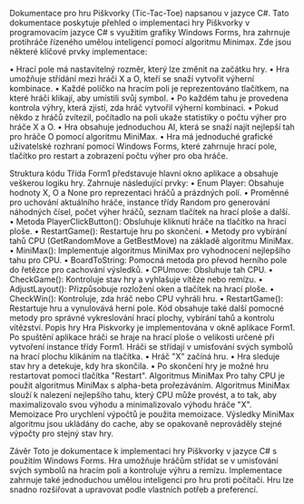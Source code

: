 Dokumentace pro hru Piškvorky (Tic-Tac-Toe) napsanou v jazyce C#.
Tato dokumentace poskytuje přehled o implementaci hry Piškvorky v programovacím jazyce C# s využitím grafiky Windows Forms, hra zahrnuje protihráče řízeného umělou inteligencí pomocí algoritmu Minimax. Zde jsou některé klíčové prvky implementace:

•	Hrací pole má nastavitelný rozměr, který lze změnit na začátku hry.
•	Hra umožňuje střídání mezi hráči X a O, kteří se snaží vytvořit výherní kombinace.
•	Každé políčko na hracím poli je reprezentováno tlačítkem, na které hráči klikají, aby umístili svůj symbol.
•	Po každém tahu je provedena kontrola výhry, která zjistí, zda hráč vytvořil výherní kombinaci.
•	Pokud někdo z hráčů zvítezil, počítadlo na poli ukaže statistiky o počtu výher pro hráče X a O.
•	Hra obsahuje jednoduchou AI, která se snaží najít nejlepší tah pro hráče O pomocí algoritmu MiniMax.
•	Hra má jednoduché grafické uživatelské rozhraní pomocí Windows Forms, které zahrnuje hrací pole, tlačítko pro restart a zobrazení počtu výher pro oba hráče.

Struktura kódu
Třída Form1 představuje hlavní okno aplikace a obsahuje veškerou logiku hry. Zahrnuje následující prvky:
•	Enum Player: Obsahuje hodnoty X, O a None pro reprezentaci hráčů a prázdných polí.
•	Proměnné pro uchování aktuálního hráče, instance třídy Random pro generování náhodných čísel, počet výher hráčů, seznam tlačítek na hrací ploše a další.
•	Metoda PlayerClickButton(): Obsluhuje kliknutí hráče na tlačítko na hrací ploše.
•	RestartGame(): Restartuje hru po skončení.
•	Metody pro vybírání tahů CPU (GetRandomMove a GetBestMove) na základě algoritmu MiniMax.
•	MiniMax(): Implementuje algoritmus MiniMax pro vyhodnocení nejlepšího tahu pro CPU.
•	BoardToString: Pomocná metoda pro převod herního pole do řetězce pro cachování výsledků.
•	CPUmove: Obsluhuje tah CPU.
•	CheckGame(): Kontroluje stav hry a vyhlašuje vítěze nebo remízu.
•	AdjustLayout(): Přizpůsobuje rozložení oken a tlačítek na hrací ploše.
•	CheckWin(): Kontroluje, zda hráč nebo CPU vyhráli hru.
•	RestartGame(): Restartuje hru a vynulovává herní pole.
Kód obsahuje také další pomocné metody pro správné vykreslování hrací plochy, vybírání tahů a kontrolu vítězství.
Popis hry
Hra Piskvorky je implementována v okně aplikace Form1. Po spuštění aplikace hráči se hraje na hrací ploše o velikosti určené při vytvoření instance třídy Form1. Hráči se střídají v umisťování svých symbolů na hrací plochu klikáním na tlačítka.
•	Hráč "X" začíná hru.
•	Hra sleduje stav hry a detekuje, kdy hra skončila.
•	Po skončení hry je možné hru restartovat pomocí tlačítka "Restart".
Algoritmus MiniMax
Pro tahy CPU je použit algoritmus MiniMax s alpha-beta prořezáváním. Algoritmus MiniMax slouží k nalezení nejlepšího tahu, který CPU může provést, a to tak, aby maximalizovalo svou výhodu a minimalizovalo výhodu hráče "X".
Memoizace
Pro urychlení výpočtů je použita memoizace. Výsledky MiniMax algoritmu jsou ukládány do cache, aby se opakovaně neprováděly stejné výpočty pro stejný stav hry.

Závěr
Toto je dokumentace k implementaci hry Piškvorky v jazyce C# s použitím Windows Forms. Hra umožňuje hráčům střídat se v umisťování svých symbolů na hracím poli a kontroluje výhru a remízu. Implementace zahrnuje také jednoduchou umělou inteligenci pro hru proti počítači. Hru lze snadno rozšiřovat a upravovat podle vlastních potřeb a preferencí.
